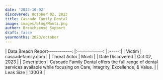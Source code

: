 ```yaml
---
date: '2023-10-02'
discovered: October 02, 2023
title: Cascade Family Dental
image: images/blog/Monti.png
author: Breachsense Support
draft: false
yearmonths: 2023/october
---
```


| Data Breach Report------------:     |:-------------:    | :-----:|
| Victim      | cascadefamily.com      | 
| Threat Actor      | Monti      | 
| Date Discovered      | Oct 02, 2023      | 
| Description      | Cascade Family Dental offers the full range of dental services available while focusing on Care, Integrity, Excellence, & Value.      | 
| Leak Size      | 130GB      | 

